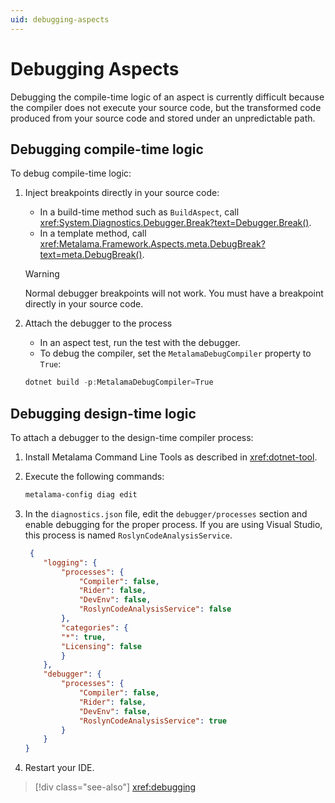 ```yaml
---
uid: debugging-aspects
---
```


# Debugging Aspects

Debugging the compile-time logic of an aspect is currently difficult because the compiler does not execute your source code, but the transformed code produced from your source code and stored under an unpredictable path.

## Debugging compile-time logic

To debug compile-time logic:

1. Inject breakpoints directly in your source code:

    - In a build-time method such as `BuildAspect`, call <xref:System.Diagnostics.Debugger.Break?text=Debugger.Break()>.
    - In a template method, call <xref:Metalama.Framework.Aspects.meta.DebugBreak?text=meta.DebugBreak()>.

    > [!WARNING]
    > Normal debugger breakpoints will not work. You must have a breakpoint directly in your source code.

2. Attach the debugger to the process

    - In an aspect test, run the test with the debugger.
    - To debug the compiler, set the `MetalamaDebugCompiler` property to `True`: 

    ```powershell
    dotnet build -p:MetalamaDebugCompiler=True
    ```

## Debugging design-time logic

To attach a debugger to the design-time compiler process:

1. Install Metalama Command Line Tools as described in <xref:dotnet-tool>.
2. Execute the following commands:

   ```powershell
   metalama-config diag edit
   ```

3. In the `diagnostics.json` file, edit the `debugger/processes` section and enable debugging for the proper process. If you are using Visual Studio, this process is named `RoslynCodeAnalysisService`.

    ```json
     {
        "logging": {
            "processes": {
                "Compiler": false,
                "Rider": false,
                "DevEnv": false,
                "RoslynCodeAnalysisService": false
            },
            "categories": {
            "*": true,
            "Licensing": false
            }
        },
        "debugger": {
            "processes": {
                "Compiler": false,
                "Rider": false,
                "DevEnv": false,
                "RoslynCodeAnalysisService": true
            }
        }
    }
    ```

4. Restart your IDE.

> [!div class="see-also"]
> <xref:debugging>


